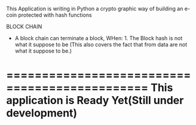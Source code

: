 This Application is writing in Python a crypto graphic way of building an e-coin 
protected with hash functions


BLOCK CHAIN
- A block chain can terminate a block, WHen:
        1. The Block hash is not what it suppose to be
            (This also covers the fact that from data are not
            what it suppose to be.)



==============================================
This application is Ready Yet(Still under development)
==============================================